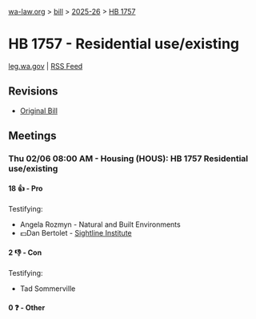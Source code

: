 [wa-law.org](/) > [bill](/bill/) > [2025-26](/bill/2025-26/) > [HB 1757](/bill/2025-26/hb/1757/)

# HB 1757 - Residential use/existing
[leg.wa.gov](https://app.leg.wa.gov/billsummary?BillNumber=1757&Year=2025&Initiative=false) | [RSS Feed](./rss.xml)

## Revisions
* [Original Bill](1/)

## Meetings
### Thu 02/06 08:00 AM - Housing (HOUS): HB 1757 Residential use/existing
#### 18 👍 - Pro
Testifying:
* Angela Rozmyn - Natural and Built Environments
* 💵Dan Bertolet - [Sightline Institute](/org/sightline_institute/)

#### 2 👎 - Con
Testifying:
* Tad Sommerville

#### 0 ❓ - Other
